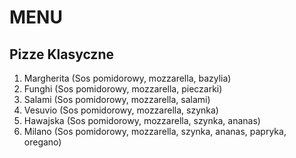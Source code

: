 # MENU

## Pizze Klasyczne

1.  Margherita  (Sos pomidorowy, mozzarella, bazylia)
2.  Funghi (Sos pomidorowy, mozzarella, pieczarki)
3.  Salami (Sos pomidorowy, mozzarella, salami)
4.  Vesuvio (Sos pomidorowy, mozzarella, szynka)
5.  Hawajska (Sos pomidorowy, mozzarella, szynka, ananas)
6.  Milano (Sos pomidorowy, mozzarella, szynka, ananas, papryka, oregano)
